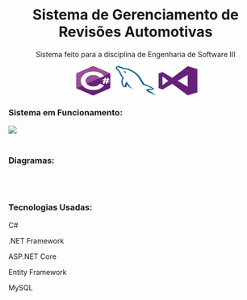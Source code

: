  
 <html>
   <head></head>
   <body>
     <h1 align="center">Sistema de Gerenciamento de Revisões Automotivas</h1>
    <p align="center"> Sistema feito para a disciplina de Engenharia de Software III</p>
     <p align="center">
      <img align="center" alt="Csharp" height="60" width="80" src="https://raw.githubusercontent.com/devicons/devicon/master/icons/csharp/csharp-original.svg">
      <img align="center" alt="asp-net" height="60" width="80" src="https://raw.githubusercontent.com/devicons/devicon/master/icons/mysql/mysql-original.svg">
      <img align="center" alt="asp-net" height="60" width="80" src="https://raw.githubusercontent.com/devicons/devicon/master/icons/visualstudio/visualstudio-plain.svg">
    </p>
    <h3>Sistema em Funcionamento: </h3>
    <img src="Prints/captura.gif">
     </br></br>
     <h3>Diagramas: </h3>
     </br></br>
     <h3>Tecnologias Usadas:</h3>
     <p>C#</p>
     <p>.NET Framework</p>
     <p>ASP.NET Core</p>
     <p>Entity Framework</p>
     <p>MySQL</p>
     
   </body>
</html>

